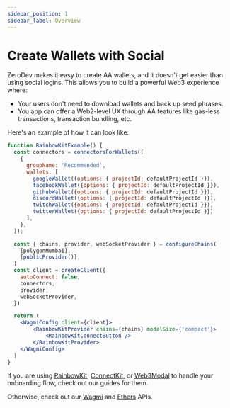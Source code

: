 ```yaml
---
sidebar_position: 1
sidebar_label: Overview
---
```


# Create Wallets with Social

ZeroDev makes it easy to create AA wallets, and it doesn't get easier than using social logins.  This allows you to build a powerful Web3 experience where:

- Your users don't need to download wallets and back up seed phrases.
- You app can offer a Web2-level UX through AA features like gas-less transactions, transaction bundling, etc.

Here's an example of how it can look like:

```jsx live folded
function RainbowKitExample() {
  const connectors = connectorsForWallets([
    {
      groupName: 'Recommended',
      wallets: [
        googleWallet({options: { projectId: defaultProjectId }}),
        facebookWallet({options: { projectId: defaultProjectId }}),
        githubWallet({options: { projectId: defaultProjectId }}),
        discordWallet({options: { projectId: defaultProjectId }}),
        twitchWallet({options: { projectId: defaultProjectId }}),
        twitterWallet({options: { projectId: defaultProjectId }})
      ],
    },
  ]);

  const { chains, provider, webSocketProvider } = configureChains(
    [polygonMumbai],
    [publicProvider()],
  )
  const client = createClient({
    autoConnect: false,
    connectors,
    provider,
    webSocketProvider,
  })

  return (
    <WagmiConfig client={client}>
        <RainbowKitProvider chains={chains} modalSize={'compact'}>
            <RainbowKitConnectButton />
        </RainbowKitProvider>
    </WagmiConfig>
  )
}
```

If you are using [RainbowKit](/create-wallets/social/wagmi/rainbowkit), [ConnectKit](/create-wallets/social/wagmi/connectkit), or [Web3Modal](/create-wallets/social/wagmi/web3modal) to handle your onboarding flow, check out our guides for them.

Otherwise, check out our [Wagmi](/create-wallets/social/wagmi/overview) and [Ethers](/create-wallets/social/ethers) APIs.
